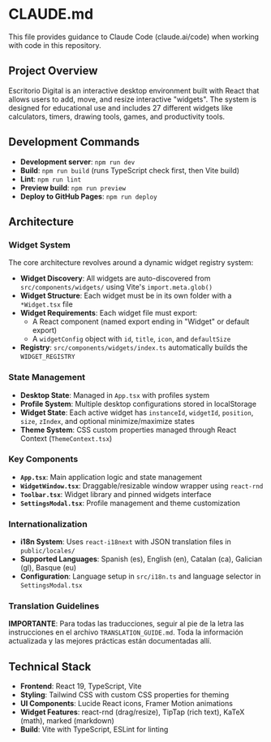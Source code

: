 # CLAUDE.md

This file provides guidance to Claude Code (claude.ai/code) when working with code in this repository.

## Project Overview

Escritorio Digital is an interactive desktop environment built with React that allows users to add, move, and resize interactive "widgets". The system is designed for educational use and includes 27 different widgets like calculators, timers, drawing tools, games, and productivity tools.

## Development Commands

- **Development server**: `npm run dev`
- **Build**: `npm run build` (runs TypeScript check first, then Vite build)
- **Lint**: `npm run lint`
- **Preview build**: `npm run preview`
- **Deploy to GitHub Pages**: `npm run deploy`

## Architecture

### Widget System
The core architecture revolves around a dynamic widget registry system:

- **Widget Discovery**: All widgets are auto-discovered from `src/components/widgets/` using Vite's `import.meta.glob()`
- **Widget Structure**: Each widget must be in its own folder with a `*Widget.tsx` file
- **Widget Requirements**: Each widget file must export:
  - A React component (named export ending in "Widget" or default export)
  - A `widgetConfig` object with `id`, `title`, `icon`, and `defaultSize`
- **Registry**: `src/components/widgets/index.ts` automatically builds the `WIDGET_REGISTRY`

### State Management
- **Desktop State**: Managed in `App.tsx` with profiles system
- **Profile System**: Multiple desktop configurations stored in localStorage
- **Widget State**: Each active widget has `instanceId`, `widgetId`, `position`, `size`, `zIndex`, and optional minimize/maximize states
- **Theme System**: CSS custom properties managed through React Context (`ThemeContext.tsx`)

### Key Components
- **`App.tsx`**: Main application logic and state management
- **`WidgetWindow.tsx`**: Draggable/resizable window wrapper using `react-rnd`
- **`Toolbar.tsx`**: Widget library and pinned widgets interface
- **`SettingsModal.tsx`**: Profile management and theme customization

### Internationalization
- **i18n System**: Uses `react-i18next` with JSON translation files in `public/locales/`
- **Supported Languages**: Spanish (es), English (en), Catalan (ca), Galician (gl), Basque (eu)
- **Configuration**: Language setup in `src/i18n.ts` and language selector in `SettingsModal.tsx`

### Translation Guidelines
**IMPORTANTE**: Para todas las traducciones, seguir al pie de la letra las instrucciones en el archivo `TRANSLATION_GUIDE.md`. Toda la información actualizada y las mejores prácticas están documentadas allí.

## Technical Stack

- **Frontend**: React 19, TypeScript, Vite
- **Styling**: Tailwind CSS with custom CSS properties for theming
- **UI Components**: Lucide React icons, Framer Motion animations
- **Widget Features**: react-rnd (drag/resize), TipTap (rich text), KaTeX (math), marked (markdown)
- **Build**: Vite with TypeScript, ESLint for linting